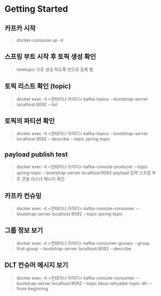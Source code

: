 # Getting Started

## 카프카 시작
> docker-compose up -d

## 스프링 부트 시작 후 토픽 생성 확인
> newtopic 으로 생성 하도록 빈으로 등록 함

## 토픽 리스트 확인 (topic)
> docker exec -it <컨테이너 아이디> kafka-topics --bootstrap-server localhost:9092 --list

## 토픽의 파티션 확인
> docker exec -it <컨테이너 아이디> kafka-topics --bootstrap-server localhost:9092 --describe --topic spring-topic

## payload publish test
> docker exec -it <컨테이너 아이디> kafka-console-producer --topic spring-topic --bootstrap-server localhost:9092
> payload 입력
> 스프링 부트 콘솔 리스너 메시지 확인

## 카프카 컨슈밍
> docker exec -it <컨테이너 아이디> kafka-console-consumer --bootstrap-server localhost:9092 --topic spring-topic

## 그룹 정보 보기
> docker exec -it <컨테이너 아이디> kafka-consumer-groups --group first-group --bootstrap-server localhost:9092 --describe
> 

## DLT 컨슈머 메시지 보기
> docker exec -it <컨테이너 아이디> kafka-console-consumer --bootstrap-server localhost:9092 --topic kbus-retryable-topic-dlt --from-beginning